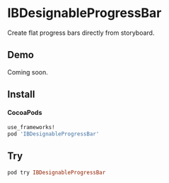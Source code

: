 IBDesignableProgressBar
===
Create flat progress bars directly from storyboard.

Demo
----
Coming soon.

Install
----

#### CocoaPods
``` ruby
use_frameworks!
pod 'IBDesignableProgressBar'
```

Try
----
``` ruby
pod try IBDesignableProgressBar
```
